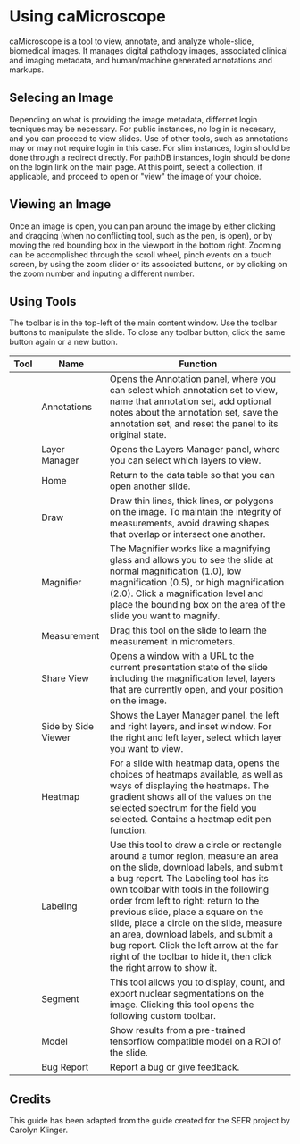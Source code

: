 # Using caMicroscope
caMicroscope is a tool to view, annotate, and analyze whole-slide, biomedical images. It manages digital pathology images, associated clinical and imaging metadata, and human/machine generated annotations and markups.

## Selecing an Image
Depending on what is providing the image metadata, differnet login tecniques may be necessary. For public instances, no log in is necesary, and you can proceed to view slides. Use of other tools, such as annotations may or may not require login in this case.
For slim instances, login should be done through a redirect directly. For pathDB instances, login should be done on the login link on the main page.
At this point, select a collection, if applicable, and proceed to open or "view" the image of your choice.

## Viewing an Image
Once an image is open, you can pan around the image by either clicking and dragging (when no conflicting tool, such as the pen, is open), or by moving the red bounding box in the viewport in the bottom right.
Zooming can be accomplished through the scroll wheel, pinch events on a touch screen, by using the zoom slider or its associated buttons, or by clicking on the zoom number and inputing a different number.

## Using Tools
The toolbar is in the top-left of the main content window. Use the toolbar buttons to manipulate the slide. To close any toolbar button, click the same button again or a new button.

| Tool  | Name        | Function  |
| ----- |-------------| -----|
|       | Annotations | Opens the Annotation panel, where you can select which annotation set to view, name that annotation set, add optional notes about the annotation set, save the annotation set, and reset the panel to its original state. |
|       | Layer Manager      | Opens the Layers Manager panel, where you can select which layers to view. |
|       | Home      | Return to the data table so that you can open another slide.|
|       | Draw      |	Draw thin lines, thick lines, or polygons on the image. To maintain the integrity of measurements, avoid drawing shapes that overlap or intersect one another. |
|       | Magnifier      |The Magnifier works like a magnifying glass and allows you to see the slide at normal magnification (1.0), low magnification (0.5), or high magnification (2.0). Click a magnification level and place the bounding box on the area of the slide you want to magnify. |
|       | Measurement      | Drag this tool on the slide to learn the measurement in micrometers. |
|       | Share View      |Opens a window with a URL to the current presentation state of the slide including the magnification level, layers that are currently open, and your position on the image.|
|       | Side by Side Viewer     |Shows the Layer Manager panel, the left and right layers, and inset window. For the right and left layer, select which layer you want to view. |
|       | Heatmap     |	For a slide with heatmap data, opens the choices of heatmaps available, as well as ways of displaying the heatmaps. The gradient shows all of the values on the selected spectrum for the field you selected. Contains a heatmap edit pen function.|
|       | Labeling      |Use this tool to draw a circle or rectangle around a tumor region, measure an area on the slide, download labels, and submit a bug report. The Labeling tool has its own toolbar with tools in the following order from left to right: return to the previous slide, place a square on the slide, place a circle on the slide, measure an area, download labels, and submit a bug report. Click the left arrow at the far right of the toolbar to hide it, then click the right arrow to show it. |
|       | Segment      | This tool allows you to display, count, and export nuclear segmentations on the image. Clicking this tool opens the following custom toolbar. |
|       | Model      | Show results from a pre-trained tensorflow compatible model on a ROI of the slide. |
|       | Bug Report      | Report a bug or give feedback. |

## Credits
This guide has been adapted from the guide created for the SEER project by Carolyn Klinger.

